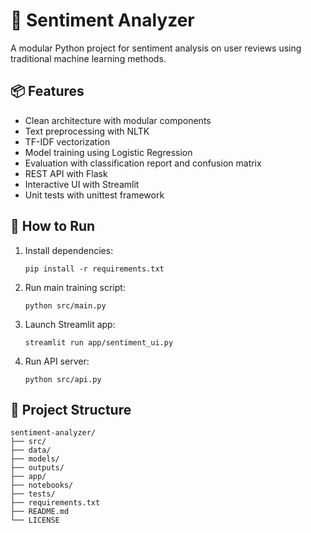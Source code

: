 # 🧠 Sentiment Analyzer

A modular Python project for sentiment analysis on user reviews using traditional machine learning methods.

## 📦 Features

- Clean architecture with modular components
- Text preprocessing with NLTK
- TF-IDF vectorization
- Model training using Logistic Regression
- Evaluation with classification report and confusion matrix
- REST API with Flask
- Interactive UI with Streamlit
- Unit tests with unittest framework

## 🚀 How to Run

1. Install dependencies:
   ```
   pip install -r requirements.txt
   ```

2. Run main training script:
   ```
   python src/main.py
   ```

3. Launch Streamlit app:
   ```
   streamlit run app/sentiment_ui.py
   ```

4. Run API server:
   ```
   python src/api.py
   ```

## 📁 Project Structure

```
sentiment-analyzer/
├── src/
├── data/
├── models/
├── outputs/
├── app/
├── notebooks/
├── tests/
├── requirements.txt
├── README.md
└── LICENSE
```
